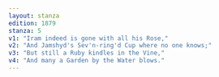 ```yaml
---
layout: stanza
edition: 1879
stanza: 5
v1: "Iram indeed is gone with all his Rose,"
v2: "And Jamshyd's Sev'n-ring'd Cup where no one knows;"
v3: "But still a Ruby kindles in the Vine,"
v4: "And many a Garden by the Water blows."
---
```

